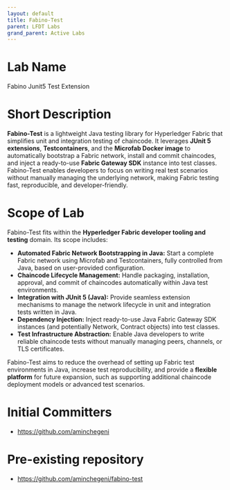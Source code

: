 ```yaml
---
layout: default
title: Fabino-Test
parent: LFDT Labs
grand_parent: Active Labs
---
```


# Lab Name

Fabino Junit5 Test Extension

# Short Description

**Fabino-Test** is a lightweight Java testing library for Hyperledger Fabric that simplifies unit and integration
testing of
chaincode. It leverages **JUnit 5 extensions**, **Testcontainers**, and the **Microfab Docker image** to automatically
bootstrap a
Fabric network, install and commit chaincodes, and inject a ready-to-use **Fabric Gateway SDK** instance into test
classes.
Fabino-Test enables developers to focus on writing real test scenarios without manually managing the underlying network,
making Fabric testing fast, reproducible, and developer-friendly.

# Scope of Lab

Fabino-Test fits within the **Hyperledger Fabric developer tooling and testing** domain. Its scope includes:

- **Automated Fabric Network Bootstrapping in Java:** Start a complete Fabric network using Microfab and Testcontainers,
  fully controlled from Java, based on user-provided configuration.
- **Chaincode Lifecycle Management:** Handle packaging, installation, approval, and commit of chaincodes automatically
  within Java test environments.
- **Integration with JUnit 5 (Java):** Provide seamless extension mechanisms to manage the network lifecycle in unit and
  integration tests written in Java.
- **Dependency Injection:** Inject ready-to-use Java Fabric Gateway SDK instances (and potentially Network, Contract
  objects) into test classes.
- **Test Infrastructure Abstraction:** Enable Java developers to write reliable chaincode tests without manually
  managing peers, channels, or TLS certificates.

Fabino-Test aims to reduce the overhead of setting up Fabric test environments in Java, increase test reproducibility,
and provide a **flexible platform** for future expansion, such as supporting additional chaincode deployment models or
advanced test scenarios.

# Initial Committers

- https://github.com/aminchegeni

# Pre-existing repository

- https://github.com/aminchegeni/fabino-test
